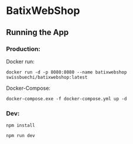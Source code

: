 # BatixWebShop

## Running the App

### Production:

Docker run:
```
docker run -d -p 8080:8080 --name batixwebshop swissbuechi/batixwebshop:latest
```
Docker-Compose:
```
docker-compose.exe -f docker-compose.yml up -d
```
### Dev:
```
npm install
```
```
npm run dev
```
